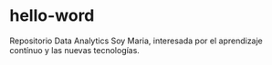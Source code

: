# hello-word
Repositorio Data Analytics
Soy Maria, interesada por el aprendizaje contínuo y las nuevas tecnologías.

